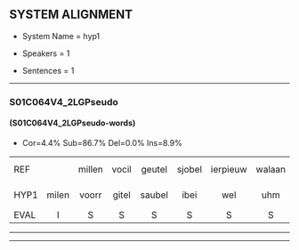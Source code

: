 
## SYSTEM ALIGNMENT

- System Name = hyp1

- Speakers = 1

- Sentences = 1

---

### S01C064V4_2LGPseudo

#### (S01C064V4_2LGPseudo-words)

- Cor=4.4%	Sub=86.7%	Del=0.0%	Ins=8.9%

|  |  |  |  |  |  |  |  |  |  |  |  |  |  |  |  |  |  |  |  |  |  |  |  |  |  |  |  |  |  |  |  |  |  |  |  |  |  |  |  |  |  |  |  |  |  |
|:--- |:---:|:---:|:---:|:---:|:---:|:---:|:---:|:---:|:---:|:---:|:---:|:---:|:---:|:---:|:---:|:---:|:---:|:---:|:---:|:---:|:---:|:---:|:---:|:---:|:---:|:---:|:---:|:---:|:---:|:---:|:---:|:---:|:---:|:---:|:---:|:---:|:---:|:---:|:---:|:---:|:---:|:---:|:---:|:---:|:---:|
| REF |  | millen | vocil | geutel | sjobel | ierpieuw | walaan | erke | haweel | saarweng | gevicht |  |  |  | eemde | bepoud | orstalk | veten*(venten) | gefouw | vurpaand | nizung | fiewon | kneurem*(keuren) | vawaai | strellen | zwieten | foetbans | oonste | muider | grijnken | schielstaug | prilsood | vloender | milste | veurder | kloeien*(koeien) | ulen | orponk | schodig | ijpo | menuur | * | spreikje | hiffreeuw | wooien |
| HYP1 | milen | voorr | gitel | saubel | ibei | wel | uhm | erke | hewiel | sarwil | gevicht | inde | bebet | orstaf | venun | geou | vuurbent | nieuw | zint | fewon | keurenvua | sterlen | sweten | fout-wans | onster | muiter | gen | kin | hiltal | bril | sut | vlien | ter | milster | vurde | koen | wilen | orponke | shoti | epo | nuner | ssbreke | iffere | wo | jen |
| EVAL | I | S | S | S | S | S | S |  | S | S |  | I | I | I | S | S | S | S | S | S | S | S | S | S | S | S | S | S | S | S | S | S | S | S | S | S | S | S | S | S | S | S | S | S | S |
---

---
